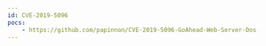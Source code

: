 ```yaml
---
id: CVE-2019-5096
pocs:
    - https://github.com/papinnon/CVE-2019-5096-GoAhead-Web-Server-Dos-Exploit
---
```

